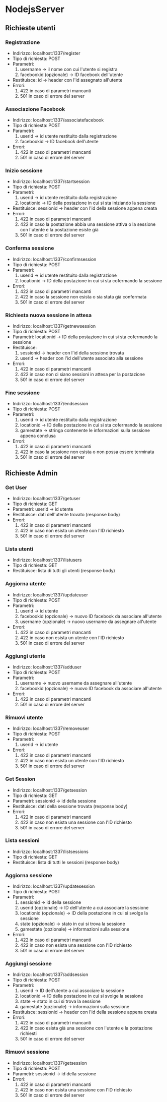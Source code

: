 # NodejsServer

## Richieste utenti

### Registrazione
* Indirizzo: localhost:1337/register
* Tipo di richiesta: POST
* Parametri:
  1. username -> il nome con cui l'utente si registra
  1. facebookid (opzionale) -> ID facebook dell'utente
* Restituisce: id -> header con l'id assegnato all'utente
* Errori:
  1. 422 in caso di parametri mancanti
  1. 501 in caso di errore del server

### Associazione Facebook
* Indirizzo: localhost:1337/associatefacebook
* Tipo di richiesta: POST
* Parametri:
  1. userid -> id utente restituito dalla registrazione
  1. facebookid -> ID facebook dell'utente
* Errori:
  1. 422 in caso di parametri mancanti
  1. 501 in caso di errore del server

### Inizio sessione
* Indirizzo: localhost:1337/startsession
* Tipo di richiesta: POST
* Parametri:
  1. userid -> id utente restituito dalla registrazione
  1. locationid -> ID della postazione in cui si sta iniziando la sessione
* Restituisce: sessionid -> header con l'id della sessione appena creata
* Errori:
  1. 422 in caso di parametri mancanti
  1. 422 in caso la postazione abbia una sessione attiva o la sessione con l'utente e la postazione esiste già
  1. 501 in caso di errore del server

### Conferma sessione
* Indirizzo: localhost:1337/confirmsession
* Tipo di richiesta: POST
* Parametri:
  1. userid -> id utente restituito dalla registrazione
  1. locationid -> ID della postazione in cui si sta cofermando la sessione
* Errori:
  1. 422 in caso di parametri mancanti
  1. 422 in caso la sessione non esista o sia stata già confermata
  1. 501 in caso di errore del server

### Richiesta nuova sessione in attesa
* Indirizzo: localhost:1337/getnewsession
* Tipo di richiesta: POST
* Parametri: locationid -> ID della postazione in cui si sta cofermando la sessione
* Restituisce:
  1. sessionid -> header con l'id della sessione trovata
  1. userid -> header con l'id dell'utente associato alla sessione
* Errori:
  1. 422 in caso di parametri mancanti
  1. 422 in caso non ci siano sessioni in attesa per la postazione
  1. 501 in caso di errore del server

### Fine sessione
* Indirizzo: localhost:1337/endsession
* Tipo di richiesta: POST
* Parametri:
  1. userid -> id utente restituito dalla registrazione
  1. locationid -> ID della postazione in cui si sta cofermando la sessione
  1. gamestate -> stringa contenente le informazioni sulla sessione appena conclusa
* Errori:
  1. 422 in caso di parametri mancanti
  1. 422 in caso la sessione non esista o non possa essere terminata
  1. 501 in caso di errore del server

## Richieste Admin

### Get User
* Indirizzo: localhost:1337/getuser
* Tipo di richiesta: GET
* Parametri: userid -> id utente
* Restituisce: dati dell'utente trovato (response body)
* Errori:
  1. 422 in caso di parametri mancanti
  1. 422 in caso non esista un utente con l'ID richiesto
  1. 501 in caso di errore del server

### Lista utenti
* Indirizzo: localhost:1337/listusers
* Tipo di richiesta: GET
* Restituisce: lista di tutti gli utenti (response body)

### Aggiorna utente
* Indirizzo: localhost:1337/updateuser
* Tipo di richiesta: POST
* Parametri:
    1. userid -> id utente
    1. facebookid (opzionale) -> nuovo ID facebook da associare all'utente
    1. username (opzionale) -> nuovo username da assegnare all'utente
* Errori:
  1. 422 in caso di parametri mancanti
  1. 422 in caso non esista un utente con l'ID richiesto
  1. 501 in caso di errore del server

### Aggiungi utente
* Indirizzo: localhost:1337/adduser
* Tipo di richiesta: POST
* Parametri:
    1. username -> nuovo username da assegnare all'utente
    1. facebookid (opzionale) -> nuovo ID facebook da associare all'utente
* Errori:
  1. 422 in caso di parametri mancanti
  1. 501 in caso di errore del server

### Rimuovi utente
* Indirizzo: localhost:1337/removeuser
* Tipo di richiesta: POST
* Parametri:
    1. userid -> id utente
* Errori:
  1. 422 in caso di parametri mancanti
  1. 422 in caso non esista un utente con l'ID richiesto
  1. 501 in caso di errore del server


### Get Session
* Indirizzo: localhost:1337/getsession
* Tipo di richiesta: GET
* Parametri: sessionid -> id della sessione
* Restituisce: dati della sessione trovata (response body)
* Errori:
  1. 422 in caso di parametri mancanti
  1. 422 in caso non esista una sessione con l'ID richiesto
  1. 501 in caso di errore del server

### Lista sessioni
* Indirizzo: localhost:1337/listsessions
* Tipo di richiesta: GET
* Restituisce: lista di tutti le sessioni (response body)

### Aggiorna sessione
* Indirizzo: localhost:1337/updatesession
* Tipo di richiesta: POST
* Parametri:
    1. sessionid -> id della sessione
    1. userid (opzionale) -> ID dell'utente a cui associare la sessione
    1. locationid (opzionale) -> ID della postazione in cui si svolge la sessione
    1. state (opzionale) -> stato in cui si trova la sessione
    1. gamestate (opzionale) -> informazioni sulla sessione
* Errori:
  1. 422 in caso di parametri mancanti
  1. 422 in caso non esista una sessione con l'ID richiesto
  1. 501 in caso di errore del server

### Aggiungi sessione
* Indirizzo: localhost:1337/addsession
* Tipo di richiesta: POST
* Parametri:
    1. userid -> ID dell'utente a cui associare la sessione
    1. locationid -> ID della postazione in cui si svolge la sessione
    1. state -> stato in cui si trova la sessione
    1. gamestate (opzionale) -> informazioni sulla sessione
* Restituisce: sessionid -> header con l'id della sessione appena creata
* Errori:
  1. 422 in caso di parametri mancanti
  1. 422 in caso esista già una sessione con l'utente e la postazione richiesti
  1. 501 in caso di errore del server

### Rimuovi sessione
* Indirizzo: localhost:1337/getsession
* Tipo di richiesta: POST
* Parametri: sessionid -> id della sessione
* Errori:
  1. 422 in caso di parametri mancanti
  1. 422 in caso non esista una sessione con l'ID richiesto
  1. 501 in caso di errore del server

